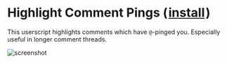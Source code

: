 # Highlight Comment Pings (&#8202;[install](https://github.com/CertainPerformance/Stack-Exchange-Userscripts/raw/master/Highlight-Comment-Pings/StackHighlightCommentPings.user.js)&#8202;)

This userscript highlights comments which have `@`-pinged you. Especially useful in longer comment threads.

![screenshot](https://raw.githubusercontent.com/CertainPerformance/Stack-Exchange-Userscripts/master/Highlight-Comment-Pings/userscript-screenshot.png)
